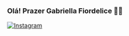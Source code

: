 ### Olá! Prazer Gabriella Fiordelice 🖐🏻

[![Instagram](https://img.shields.io/badge/Instagram-E4405F?style=for-the-badge&logo=instagram&logoColor=white)](https://instagram.com/fiordelicee)


